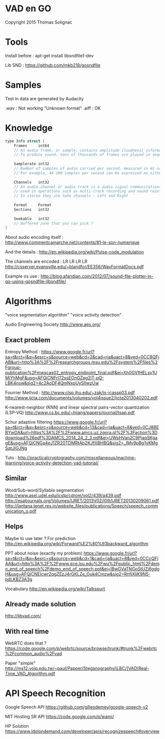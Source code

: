 # VAD en GO
Copyright 2015 Thomas Solignac

# Tools

Install before :
apt-get install libsndfile1-dev

Lib SND :
https://github.com/mkb218/gosndfile

# Samples

Test in data are generated by Audacity

.wav : Not working "Unknown format"
.aiff : OK

# Knowledge

```cpp
type Info struct {
	Frames     int64
	// An audio frame, or sample, contains amplitude (loudness) information at that particular point in time.
	// To produce sound, tens of thousands of frames are played in sequence to produce frequencies.
	
	Samplerate int32
	// Number of samples of audio carried per second, measured in Hz or kHz (one kHz being 1 000 Hz).
	// For example, 44 100 samples per second can be expressed as either 44 100 Hz, or 44.1 kHz.
	
	Channels   int32
	// An audio channel or audio track is a audio signal communications channel in a storage device,
	// used in operations such as multi-track recording and sound reinforcement.
	// In stereo they are twho channels : Left and Right
	
	Format     Format
	Sections   int32
	
	Seekable   int32
	// Buffered zone that you can pick ?
}
```


About audio encoding itself :
http://www.commentcamarche.net/contents/81-le-son-numerique

And the details :
http://en.wikipedia.org/wiki/Pulse-code_modulation

The channels are encoded : LR LR LR LR
http://csserver.evansville.edu/~blandfor/EE356/WavFormatDocs.pdf

Example os use :
http://blog.afandian.com/2012/07/sound-file-plotter-in-go-using-gosndfile-libsndfile/

# Algorithms

"voice segmentation algorithm"
"voice activity detection"

Audio Engineering Society
http://www.aes.org/

## Exact problem

Entropy Method :
https://www.google.fr/url?sa=t&rct=j&q=&esrc=s&source=web&cd=2&cad=rja&uact=8&ved=0CC8QFjAB&url=http%3A%2F%2Fresearchgroups.msu.edu%2Fsystem%2Ffiles%2Fgroup-publication%2Fmwscas02_entropy_endpoint_final.pdf&ei=Xh0GVfHELsv1UMiYhMgF&usg=AFQjCNFrI72ssEOnGZeg2jT-pQ-LBK4nsw&sig2=4c2AoDF4QmNxpUySIIwzUw

Fourrier Method :
http://www.clsp.jhu.edu/~zak/is-icassp03.pdf
http://www.ijcta.com/documents/volumes/vol4issue2/ijcta2013040202.pdf

K-nearest-neighbor (KNN) and linear spectral pairs-vector quantization (LSP-VQ)
http://www.cs.bc.edu/~hjiang/papers/journal/tsap.pdf

Schur adaptive filtering
https://www.google.fr/url?sa=t&rct=j&q=&esrc=s&source=web&cd=13&cad=rja&uact=8&ved=0CJ8BEBYwDA&url=https%3A%2F%2Fwww.amcs.uz.zgora.pl%2F%3Faction%3Ddownload%26pdf%3DAMCS_2014_24_2_3.pdf&ei=UWsHVan2C9PjaqSKgagE&usg=AFQjCNGa4eJ1ZR20TDMRtAb2KJfjliBHBQ&sig2=_IMv9pBg1yKMgSqtJIGJNg

Tuto :
http://practicalcryptography.com/miscellaneous/machine-learning/voice-activity-detection-vad-tutorial/

## Similar

Word/Sub-word/Syllable segmentation
http://www.asel.udel.edu/icslp/cdrom/vol2/439/a439.pdf
http://esatjournals.org/Volumes/IJRET/2013V02/I09/IJRET20130209061.pdf
http://lantana.tenet.res.in/website_files/publications/Speech/speech_communication_o.pdf

## Helps

Maybe to use later ? For prediction
http://en.wikipedia.org/wiki/Forward%E2%80%93backward_algorithm

PPT about noise (exactly my problem)
https://www.google.fr/url?sa=t&rct=j&q=&esrc=s&source=web&cd=1&cad=rja&uact=8&ved=0CCcQFjAA&url=http%3A%2F%2Fwww.ece.lsu.edu%2Fwu%2Fpublic_html%2Fdemo_end_of_speech%2Fdemo_end_of_speech.ppt&ei=lBwGVaTNGoStUZj6gdgH&usg=AFQjCNEIcwr2qgZEzJ4rGKLZe_Ouk4Cmzw&sig2=RnfjXljK9N5-pdLKBZ3A3g

Vocabulary
http://en.wikipedia.org/wiki/Talkspurt


## Already made solution

http://libvad.com/

## With real time

WebRTC does that ?
https://code.google.com/p/webrtc/source/browse/trunk/#trunk%2Fwebrtc%2Fcommon_audio%2Fvad

Paper "simple"
http://ms12.voip.edu.tw/~paul/Papper/Steganography/iLBC/(VAD)Real-Time_VAD_Algorithm.pdf


# API Speech Recognition

Google Speech API
https://github.com/gillesdemey/google-speech-v2

MIT Hosting SR API
https://code.google.com/p/wami/

HP Solution
https://www.idolondemand.com/developer/apis/recognizespeech#overview


